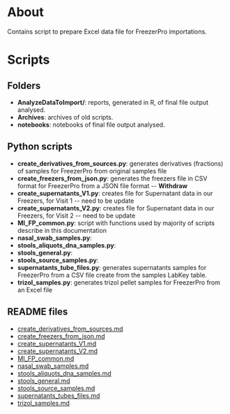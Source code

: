 # About

Contains script to prepare Excel data file for FreezerPro importations.

# Scripts

## Folders

* __AnalyzeDataToImport/__: reports, generated in R, of final file output analysed.
* __Archives__: archives of old scripts.
* __notebooks__: notebooks of final file output analysed.

## Python scripts

* __create_derivatives_from_sources.py__: generates derivatives (fractions) of samples for FreezerPro from original samples file
* __create_freezers_from_json.py__: generates the freezers file in CSV format for FreezerPro from a JSON file format -- **Withdraw**
* __create_supernatants_V1.py__: creates file for Supernatant data in our Freezers, for Visit 1 -- need to be update
* __create_supernatants_V2.py__: creates file for Supernatant data in our Freezers, for Visit 2 -- need to be update
* __MI_FP_common.py__: script with functions used by majority of scripts describe in this documentation
* __nasal_swab_samples.py__:
* __stools_aliquots_dna_samples.py__:
* __stools_general.py__:
* __stools_source_samples.py__:
* __supernatants_tube_files.py__: generates supernatants samples for FreezerPro from a CSV file create from the samples LabKey table.
* __trizol_samples.py__: generates trizol pellet samples for FreezerPro from an Excel file

## README files

* [create_derivatives_from_sources.md](create_derivatives_from_sources.md)
* [create_freezers_from_json.md](create_freezers_from_json.md)
* [create_supernatants_V1.md](create_supernatants_V1.md)
* [create_supernatants_V2.md](create_supernatants_V2.md)
* [MI_FP_common.md](MI_FP_common.md)
* [nasal_swab_samples.md](nasal_swab_samples.md)
* [stools_aliquots_dna_samples.md](stools_aliquots_dna_samples.md)
* [stools_general.md](stools_general.md)
* [stools_source_samples.md](stools_source_samples.md)
* [supernatants_tubes_files.md](supernatants_tubes_files.md)
* [trizol_samples.md](trizol_samples.md)
